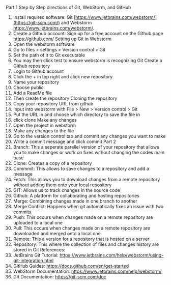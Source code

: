 Part 1
Step by Step directions of Git, WebStorm, and GitHub
1. Install required software: Git [https://www.jetbrains.com/webstorm/](https://git-scm.com/) and Webstorm https://www.jetbrains.com/webstorm/. 
2. Create a Github account: Sign up for a free account on the Github page https://github.com/
Setting up Git in Webstorm
1. Open the webstorm software
2. Go to files > settings > Version control > Git
3. Set the path of it to Git executable
4. You may then click test to ensure webstorm is recognizing Git
Create a Github repository
1. Login to Github account
2. Click the + in top right and click new repository
3. Name your repository
4. Choose public
5. Add a ReadMe file
6. Then create the repository
Cloning the repository
1. Copy your repository URL from github
2. Input into webstorm with File > New > Version control > Git
3. Put the URL in and choose which directory to save the file in
4. click clone
Make any changes
1. Open the project in webstorm
2. Make any changes to the file
3. Go to the version control tab and commit any changes you want to make
4. Write a commit message and click commit
Part 2
1. Branch: This a seperate parellel version of your repository that allows you to make changes or work on fixes without changing the codes main base
2. Clone: Creates a copy of a repository
3. Commmit: This allows to save changes to a repository and add a message
4. Fetch: This allows you to download changes from a remote repository without adding them onto your local repository
5. GIT: Allows us to track changes in the source code
6. Github: A platform for collaborating and hosting repositories
7. Merge: Combining changes made in one branch to another
8. Merge Conflict: Happens when git automatically fixes an issue with two commits
9. Push: This occurs when changes made on a remote repository are uploaded to a local one
10. Pull: This occurs when changes made on a remote repository are downloaded and merged onto a local one
11. Remote: This a version for a repository that is hosted on a server
12. Repository: This where the collection of files and changes history are stored in Git
References:
1. JetBrains Git Tutorial: https://www.jetbrains.com/help/webstorm/using-git-integration.html
2. GitHub Guides: https://docs.github.com/en/get-started
3. WebStorm Documentation: https://www.jetbrains.com/help/webstorm/
4. Git Documentation: https://git-scm.com/doc
